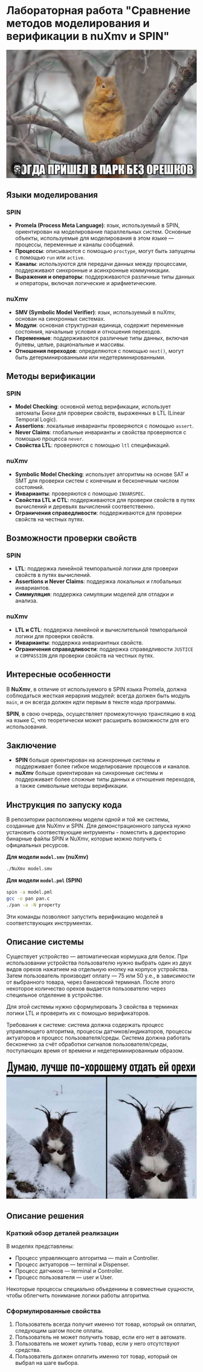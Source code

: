 # Лабораторная работа "Сравнение методов моделирования и верификации в nuXmv и SPIN"

![Главный герой моделей в репозитории.](https://github.com/TheTremblingDoe/Model_Checking_Lab_Devtools/blob/main/photo_2025-04-09_23-11-51.jpg)

## Языки моделирования

### SPIN
- **Promela (Process Meta Language)**: язык, используемый в SPIN, ориентирован на моделирование параллельных систем. Основные объекты, используемые для моделирования в этом языке — процессы, переменные и каналы сообщений.
- **Процессы**: описываются с помощью `proctype`, могут быть запущены с помощью `run` или `active`.
- **Каналы**: используются для передачи данных между процессами, поддерживают синхронные и асинхронные коммуникации.
- **Выражения и операторы**: поддерживаются различные типы данных и операторы, включая логические и арифметические.

### nuXmv
- **SMV (Symbolic Model Verifier)**: язык, используемый в nuXmv, основан на синхронных системах.
- **Модули**: основная структурная единица, содержит переменные состояния, начальные условия и отношения переходов.
- **Переменные**: поддерживаются различные типы данных, включая булевы, целые, рациональные и массивы.
- **Отношения переходов**: определяются с помощью `next()`, могут быть детерминированными или недетерминированными.

## Методы верификации

### SPIN
- **Model Checking**: основной метод верификации, использует автоматы Бюхи для проверки свойств, выраженных в LTL (Linear Temporal Logic).
- **Assertions**: локальные инварианты проверяются с помощью `assert`.
- **Never Claims**: глобальные инварианты и свойства проверяются с помощью процесса `never`.
- **Свойства LTL**: проверяются с помощью `ltl` спецификаций.

### nuXmv
- **Symbolic Model Checking**: использует алгоритмы на основе SAT и SMT для проверки систем с конечным и бесконечным числом состояний.
- **Инварианты**: проверяются с помощью `INVARSPEC`.
- **Свойства LTL и CTL**: поддерживаются для проверки свойств в путях вычислений и деревьях вычислений соответственно.
- **Ограничения справедливости**: поддерживаются для проверки свойств на честных путях.

## Возможности проверки свойств

### SPIN
- **LTL**: поддержка линейной темпоральной логики для проверки свойств в путях вычислений.
- **Assertions и Never Claims**: поддержка локальных и глобальных инвариантов.
- **Симмуляция**: поддержка симуляции моделей для отладки и анализа.

### nuXmv
- **LTL и CTL**: поддержка линейной и вычислительной темпоральной логики для проверки свойств.
- **Инварианты**: поддержка инвариантных свойств.
- **Ограничения справедливости**: поддержка справедливости `JUSTICE` и `COMPASSION` для проверки свойств на честных путях.

## Интересные особенности

В **NuXmv**, в отличие от используемого в SPIN языка Promela, должна соблюдаться жесткая иерархия модулей: всегда должен быть модуль `main`, и он всегда должен идти первым в тексте кода программы.

**SPIN**, в свою очередь, осуществляет промежуточную трансляцию в код на языке C, что теоретически может расширить возможности для его использования.

## Заключение

- **SPIN** больше ориентирован на асинхронные системы и поддерживает более гибкое моделирование процессов и каналов.
- **nuXmv** больше ориентирован на синхронные системы и поддерживает более сложные типы данных и отношения переходов, а также символьные методы верификации.

## Инструкция по запуску кода

В репозитории расположены модели одной и той же системы, созданные для NuXmv и SPIN. Для демонстрационного запуска нужно установить соотвествующие интрументы - поместить в директорию бинарные файлы SPIN и NuXmv, которые можно получить с официальных ресурсов.

**Для модели `model.smv` (nuXmv)**
```bash
./NuXmv model.smv
```

**Для модели `model.pml` (SPIN)**
```bash
spin -a model.pml
gcc -o pan pan.c
./pan -a -N property
```
Эти команды позволяют запустить верификацию моделей в соответствующих инструментах.

## Описание системы
Существует устройство — автоматическая кормушка для белок. При использовании устройства пользователю нужно выбрать один из двух видов орехов нажатием на отдельную кнопку на корпусе устройства. Затем пользователь производит оплату — 75 или 50 у.е., в зависимости от выбранного товара, через банковский терминал. После этого некоторое количество орехов выдается пользователю через специльное отделение в устройстве.

Для этой системы нужно сформулировать 3 свойства в терминах логики LTL и проверить их с помощью верификаторов.

Требования к системе: система должна содержать процесс управляющего алгоритма, процессы датчиков/индикаторов, процессы актуаторов и процесс пользователя/среды. Система должна работать бесконечно за счёт обработки сигналов пользователя/среды, поступающих время от времени и недетерминированным образом.

![Результат](https://github.com/TheTremblingDoe/Model_Checking_Lab_Devtools/blob/main/photo_2025-04-09_23-11-58.jpg)

## Описание решения
### Краткий обзор деталей реализации
В моделях представлены:
- Процесс управляющего алгоритма — main и Controller.
- Процесс актуаторов — terminal и Dispenser.
- Процесс датчиков — terminal и Controller.
- Процесс пользователя — user и User.

Некоторые процессы специально объеденины в совместные сущности, чтобы облегчить понимание логики работы алгоритма.

### Сформулированные свойства
1. Пользователь всегда получит именно тот товар, который он оплатил, следующим шагом после оплаты.
2. Пользователь не может получить товар, если его нет в автомате.
3. Пользователь не может купить товар, если у него отсутствуют средства.
4. Пользователь должен оплатить именно тот товар, который он выбрал на шаге выбора.
